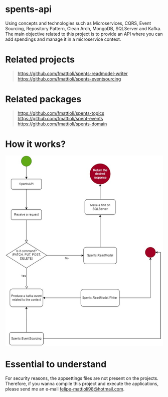 # spents-api
Using concepts and technologies such as Microservices, CQRS, Event Sourcing, Repository Pattern, Clean Arch, MongoDB, SQLServer and Kafka. The main objective related to this project is to provide an API where you can add spendings and manage it in a microservice context.

# Related projects
> https://github.com/fmattioli/spents-readmodel-writer <br/>
> https://github.com/fmattioli/spents-eventsourcing <br/>

# Related packages
> https://github.com/fmattioli/spents-topics <br/>
> https://github.com/fmattioli/spent-events <br/>
> https://github.com/fmattioli/spents-domain

# How it works?
![Alt text](src/SpentsAPI.jpg?raw=true "Title")

# Essential to understand
For security reasons, the appsettings files are not present on the projects. Therefore, if you wanna compile this project and execute the applications, please send me an e-mail felipe-mattioli98@hotmail.com. 

